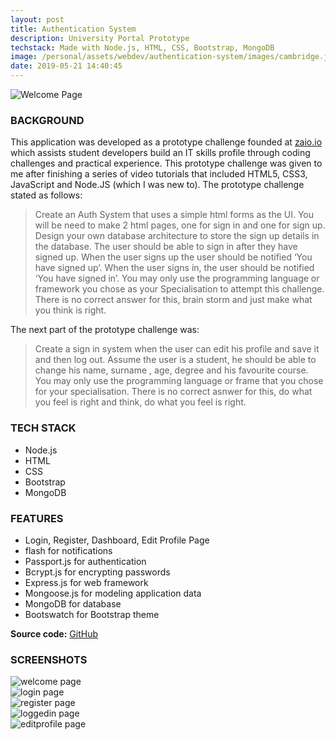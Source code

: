 ```yaml
---
layout: post
title: Authentication System
description: University Portal Prototype
techstack: Made with Node.js, HTML, CSS, Bootstrap, MongoDB
image: /personal/assets/webdev/authentication-system/images/cambridge.jpeg
date: 2019-05-21 14:40:45
---
```


![Welcome Page](/personal/assets/webdev/authentication-system/images/welcome.png)

### BACKGROUND

This application was developed as a prototype challenge founded at [zaio.io](https://zaio.io/) which assists student developers build an IT skills profile through coding challenges and practical experience. This prototype challenge was given to me after finishing a series of video tutorials that included HTML5, CSS3, JavaScript and Node.JS (which I was new to). The prototype challenge stated as follows:
<blockquote>
Create an Auth System that uses a simple html forms as the UI. You will be need to make 2 html pages, one for sign in 
and one for sign up. Design your own database architecture to store the sign up details in the database. The user should 
be able to sign in after they have signed up. When the user signs up the user should be notified ‘You have signed up’. 
When the user signs in, the user should be notified ‘You have signed in’.  You may only use the programming language or 
framework you chose as your Specialisation to attempt this challenge. There is no correct answer for this, brain storm 
and just make what you think is right.
</blockquote>
The next part of the prototype challenge was:
<blockquote>
Create a sign in system when the user can edit his profile and save it and then log out. Assume the user is a student,
he should be able to change his name, surname , age, degree and his favourite course. You may only use the programming 
language or frame that you chose for your specialisation. There is no correct asnwer for this, do what you feel is right 
and think, do what you feel is right.
</blockquote>

### TECH STACK

- Node.js
- HTML
- CSS
- Bootstrap
- MongoDB

### FEATURES

- Login, Register, Dashboard, Edit Profile Page
- flash for notifications
- Passport.js for authentication
- Bcrypt.js for encrypting passwords
- Express.js for web framework
- Mongoose.js for modeling application data
- MongoDB for database
- Bootswatch for Bootstrap theme


<b>Source code:</b> [GitHub](https://github.com/bitVivAZ/Authentication-System)


### SCREENSHOTS

<div class="box alt">
	<div class="row 50% uniform">
		<div class="6u"><span class="image fit"><img src="/personal/assets/webdev/authentication-system/images/welcome.png" alt="welcome page" /></span></div>
		<div class="6u"><span class="image fit"><img src="/personal/assets/webdev/authentication-system/images/login.png" alt="login page" /></span></div>
		<div class="u$"><span class="image fit"><img src="/personal/assets/webdev/authentication-system/images/register.png" alt="register page" /></span></div>
        <div class="6u"><span class="image fit"><img src="/personal/assets/webdev/authentication-system/images/loggedin.png" alt="loggedin page" /></span></div>
		<div class="6u"><span class="image fit"><img src="/personal/assets/webdev/authentication-system/images/editprofile.png" alt="editprofile page" /></span></div>
	</div>
</div>